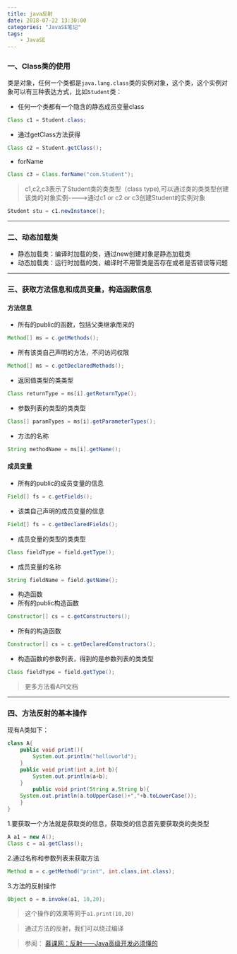 ```yaml
---
title: java反射
date: 2018-07-22 13:30:00
categories: "JavaSE笔记" 
tags:
    - JavaSE
---
```

### 一、Class类的使用
类是对象，任何一个类都是`java.lang.class`类的实例对象，这个类，这个实例对象可以有三种表达方式，比如`Student`类：
- 任何一个类都有一个隐含的静态成员变量class

```java
Class c1 = Student.class;
```
- 通过getClass方法获得

```java
Class c2 = Student.getClass();
```
- forName

```java
Class c3 = Class.forName("com.Student");
```
> c1,c2,c3表示了Student类的类类型（class type),可以通过类的类类型创建该类的对象实例---->通过c1 or c2 or c3创建Student的实例对象
```java
Student stu = c1.newInstance();
```
----
### 二、动态加载类
- 静态加载类：编译时加载的类，通过new创建对象是静态加载类
- 动态加载类：运行时加载的类，编译时不用管类是否存在或者是否错误等问题

----
### 三、获取方法信息和成员变量，构造函数信息
#### 方法信息
- 所有的public的函数，包括父类继承而来的

```java
Method[] ms = c.getMethods();
```
- 所有该类自己声明的方法，不问访问权限

```java
Method[] ms = c.getDeclaredMethods();
```
- 返回值类型的类类型

```java
Class returnType = ms[i].getReturnType();
```
- 参数列表的类型的类类型

```java
Class[] paramTypes = ms[i].getParameterTypes();
```
- 方法的名称

```java
String methodName = ms[i].getName();
```
#### 成员变量
- 所有的public的成员变量的信息

```java
Field[] fs = c.getFields();
```
- 该类自己声明的成员变量的信息

```java
Field[] fs = c.getDeclaredFields();
```
- 成员变量的类型的类类型

```java
Class fieldType = field.getType();
```
- 成员变量的名称

```java
String fieldName = field.getName();
```
- 构造函数
- 所有的public构造函数

```java
Constructor[] cs = c.getConstructors();
```
- 所有的构造函数

```java
Constructor[] cs = c.getDeclaredConstructors();
```

- 构造函数的参数列表，得到的是参数列表的类类型

```java
Class fieldType = field.getType();
```

> 更多方法看API文档

----
### 四、方法反射的基本操作 

现有A类如下：
```java
class A{
    public void print(){
        System.out.println("helloworld");
    }
    public void print(int a,int b){
        System.out.println(a+b);
    }
        public void print(String a,String b){
    System.out.println(a.toUpperCase()+","+b.toLowerCase());
    }
}
```

1.要获取一个方法就是获取类的信息，获取类的信息首先要获取类的类类型
```java
A a1 = new A();
Class c = a1.getClass();
```
2.通过名称和参数列表来获取方法
```java
Method m = c.getMethod("print", int.class,int.class);
```
3.方法的反射操作
```java
Object o = m.invoke(a1, 10,20);
```
> 这个操作的效果等同于`a1.print(10,20)`

> 通过方法的反射，我们可以绕过编译

> 参阅：
  [慕课网：反射——Java高级开发必须懂的](https://www.imooc.com/learn/199)